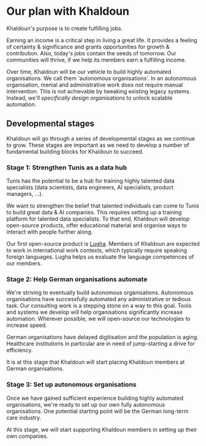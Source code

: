 # Our plan with Khaldoun

Khaldoun's purpose is to create fulfilling jobs.

Earning an income is a critical step in living a great life.
It provides a feeling of certainty & significance
and grants opportunities for growth & contribution.
Also, today's jobs contain the seeds of tomorrow.
Our communities will thrive,
if we help its members earn a fulfilling income.

Over time, Khaldoun will be our vehicle to build highly automated organisations.
We call them 'autonomous organisations'. In an autonomous organisation,
menial and administrative work does not require manual intervention.
This is not achievable by tweaking existing legacy systems. Instead,
*we'll specifically design organisations* to unlock scalable automation.

## Developmental stages

Khaldoun will go through a series of developmental stages
as we continue to grow. These stages are important as we
need to develop a number of fundamental building blocks
for Khaldoun to succeed.

### Stage 1: Strengthen Tunis as a data hub

Tunis has the potential to be a hub
for training highly talented data specialists
(data scientists, data engineers, AI specialists,
product managers, ...).

We want to strengthen the belief that talented individuals
can come to Tunis to build great data & AI companies.
This requires setting up a training platform for talented
data specialists. To that end, Khaldoun will develop
open-source products, offer educational material and
organise ways to interact with people further along.

Our first open-source product is
<a href="https://lugha.xyz" target="_blank">Lugha</a>.
Members of Khaldoun are expected to work in international work contexts,
which typically require speaking foreign languages.
Lugha helps us evaluate the language competences of our members.

### Stage 2: Help German organisations automate

We're striving to eventually build autonomous organisations.
Autonomous organisations have successfully
automated any administrative or tedious task.
Our consulting work is a stepping stone on a way to this goal.
Tools and systems we develop will help organisations
significantly increase automation.
Wherever possible, we will open-source our technologies
to increase speed.

German organisations have delayed digitisation and
the population is aging. Healthcare institutions in
particular are in need of jump-starting a drive for efficiency.

It is at this stage that Khaldoun will start placing
Khaldoun members at German organisations.

### Stage 3: Set up autonomous organisations

Once we have gained sufficient experience
building highly automated organisations,
we're ready to set up our own fully autonomous organisations.
One potential starting point will be
the German long-term care industry.

At this stage, we will start supporting
Khaldoun members in setting up their own companies.
